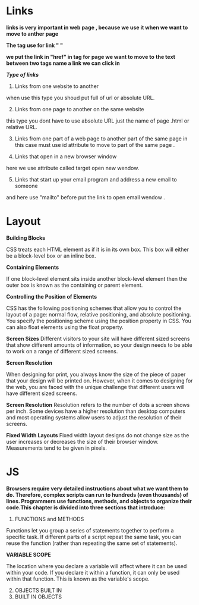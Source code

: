 # Links 

**links is very important in web page , because we use it when we want to move to anther page**

**The tag use for link "<a>  </a>"**

**we put the link in "href" in tag for page we want to move to**
**the text between two tags name a link we can click in**

***Type of links***
1. Links from one website to another

 when use this type you shoud put full of url or absolute URL.



2. Links from one page to another on the same website

this type you dont have to use absolute URL  just the name of page .html or relative URL.

3.  Links from one part of a web page to another part of the
same page
in this case must use id attribute to move to part of the same page .

4.  Links that open in a new browser window

here we use attribute called target open new wendow.

5. Links that start up your email program and address a new
email to someone

and here use "mailto" before put the link to open email wendow .



# Layout

**Building Blocks**

CSS treats each HTML element as if it is in its
own box. This box will either be a block-level
box or an inline box.

**Containing Elements**

If one block-level element sits inside another
block-level element then the outer box is
known as the containing or parent element.

**Controlling the Position of Elements**

CSS has the following positioning schemes that allow you to control
the layout of a page: normal flow, relative positioning, and absolute
positioning. You specify the positioning scheme using the position
property in CSS. You can also float elements using the float property.

**Screen Sizes**
Different visitors to your site will have different sized screens that show
different amounts of information, so your design needs to be able to
work on a range of different sized screens.

**Screen Resolution**

When designing for print, you always know the size of the piece of paper that your design will be printed on. However, when it comes to designing for the web, you are faced with the unique challenge that different users will have different sized screens.

**Screen Resolution**
Resolution refers to the number of dots a screen shows per inch. Some
devices have a higher resolution than desktop computers and most
operating systems allow users to adjust the resolution of their screens.

**Fixed Width Layouts**
Fixed width layout designs do not change size as the user increases or decreases the size of their browser window. Measurements tend to be given in pixels.








# JS

**Browsers require very detailed instructions about what we want them to do. Therefore, complex scripts can run to hundreds (even thousands) of lines. Programmers use functions, methods, and objects to organize their code.This chapter is divided into three sections that introduce:**

1. FUNCTIONS and METHODS  

Functions let you group a series of statements together to perform a
specific task. If different parts of a script repeat the same task, you can
reuse the function (rather than repeating the same set of statements). 

**VARIABLE SCOPE**

The location where you declare a variable will affect where it can be used
within your code. If you declare it within a function, it can only be used
within that function. This is known as the variable's scope. 


2. OBJECTS BUILT IN
3. BUILT IN OBJECTS











